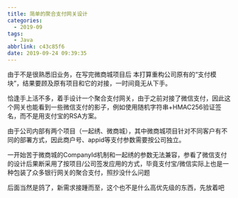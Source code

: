 ```yaml
---
title: 简单的聚合支付网关设计
categories:
  - 2019-09
tags:
  - Java
abbrlink: c43c85f6
date: 2019-09-24 09:39:35
---
```


由于不是很熟悉旧业务，在写完微商城项目后 本打算重构公司原有的“支付模块”，结果要顾及原有项目和它的对接，一时间竟无从下手。



恰逢手上活不多，着手设计一个聚合支付网关，由于之前对接了微信支付，因此这个网关也能看到一些微信支付的影子，例如使用随机字符串+HMAC256验证签名，而不是用支付宝的RSA方案。

由于公司内部有两个项目（一起绣、微商城），其中微商城项目针对不同客户有不同的部署方式，因此商户号、appid等支付参数需要按公司独立。

一开始苦于微商城的CompanyId机制和一起绣的参数无法兼容，参看了微信支付的设计后果断采用了按项目/公司签发应用的方式，毕竟支付宝/微信实际上也是一种包装了众多银行网关的聚合支付，照抄没什么问题

后面当然是鸽了，新需求接踵而至，这个也不是什么高优先级的东西，先放着吧